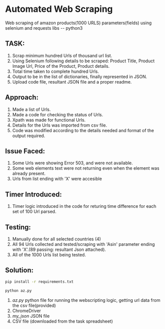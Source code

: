 # Automated Web Scraping
Web scraping of amazon products(1000 URLS) parameters(fields) using selenium and requests libs -- python3

## TASK:
1. Scrap minimum hundred Urls of thousand url list.
2. Using Selenium following details to be scraped:
Product Title, Product Image Url, Price of the Product, Product details.
3. Total time taken to complete hundred Urls.
4. Output to be in the list of dictionaries, finally represented in JSON.
5. Upload code file, resultant JSON file and a proper readme.

## Approach:
1. Made a list of Urls.
2. Made a code for checking the status of Urls.
3. Xpath was made for functional Urls.
4. Details for the Urls was imported from csv file.
5. Code was modified according to the details needed and format of the output required.

## Issue Faced:
1. Some Urls were showing Error 503, and were not available.
2. Some web elements text were not returning even when the element was already present.
3. Urls from list ending with 'X' were accesible

## Timer Introduced:
1. Timer logic introduced in the code for returing time difference for each set of 100 Url parsed.

## Testing: 
1. Manually done for all selected countries (4)
2. All 94 Urls collected and tested/scraping with 'Asin' parameter ending with 'X'.(89 passing: resultant Json attached).
3. All of the 1000 Urls list being tested.

## Solution:
```bash
pip install -r requirements.txt
```

```bash
python az.py
```
1. *az.py* python file for running the webscripting logic, getting url data from the csv file(provided)
2. ChromeDriver
3. *my_json* JSON file
4. CSV file (downloaded from the task spreadsheet)
